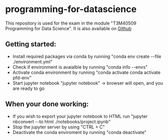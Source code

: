 # programming-for-datascience
This repository is used for the exam in the module "T3M40509 Programming for Data Science". It is also available on [Github](https://github.com/SchierleLukas/programming-for-datascience/tree/main)

## Getting started:
- Install required packages via conda by running "conda env create --file ./environment.yml"
- Check if environment is avaialble by running "conda info --envs"
- Activate conda environment by running "conda activate conda activate pfd-env"
- Start jupyter notebook "jupyter notebook" -> browser will open, and you are ready to go

## When your done working:
- If you wish to export your jupyter notebook to HTML run "jupyter nbconvert --to html ./notebooks/project.ipynb"
- Stop the jupyter server by using "CTRL + C"
- Deactivate the conda enviroment by running "conda deactivate"
